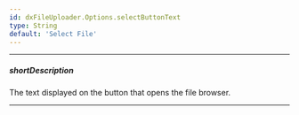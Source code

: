 ```yaml
---
id: dxFileUploader.Options.selectButtonText
type: String
default: 'Select File'
---
```

---
##### shortDescription
The text displayed on the button that opens the file browser.

---
